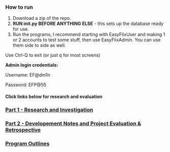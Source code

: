 ### How to run

1. Download a zip of the repo.
2. **RUN init.py BEFORE ANYTHING ELSE** - this sets up the database ready for use.
3. Run the programs, I recommend starting with EasyFlixUser and making 1 or 2 accounts to test some stuff, then use EasyFlixAdmin. You can use them side to side as well.

Use Ctrl-Q to exit (or just q for most screens)

**Admin login credentials:**

Username: EF@dm1n

Password: EFP@55

#### Click links below for research and evaluation
### [Part 1 - Research and Investigation](https://github.com/ZProLegend007/Project-Data-Management-SQL/blob/main/Part1.md)
### [Part 2 - Developement Notes and Project Evaluation & Retrospective](https://github.com/ZProLegend007/Project-Data-Management-SQL/blob/main/Part2.md)
### [Program Outlines](https://github.com/ZProLegend007/Project-Data-Management-SQL/blob/main/ProgramOutlines.md)



